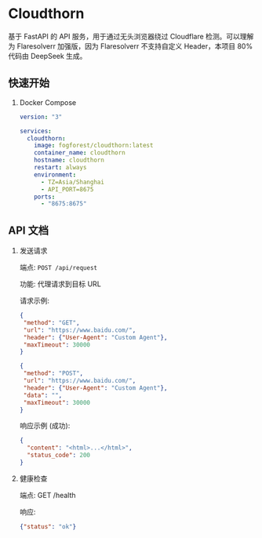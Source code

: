 # Cloudthorn

基于 FastAPI 的 API 服务，用于通过无头浏览器绕过 Cloudflare 检测。可以理解为 Flaresolverr 加强版，因为 Flaresolverr 不支持自定义 Header，本项目 80% 代码由 DeepSeek 生成。

## 快速开始

1. Docker Compose

   ```yaml
   version: "3"
   
   services:
     cloudthorn:
       image: fogforest/cloudthorn:latest
       container_name: cloudthorn
       hostname: cloudthorn
       restart: always
       environment:
         - TZ=Asia/Shanghai
         - API_PORT=8675
       ports:
         - "8675:8675"
   
   ```

   

## API 文档

1. 发送请求

   端点: `POST /api/request`

   功能: 代理请求到目标 URL

   请求示例:

    ```json
   {
     "method": "GET",
     "url": "https://www.baidu.com/",
     "header": {"User-Agent": "Custom Agent"},
     "maxTimeout": 30000
   }
    ```

    ```json
   {
     "method": "POST",
     "url": "https://www.baidu.com/",
     "header": {"User-Agent": "Custom Agent"},
     "data": "",
     "maxTimeout": 30000
   }
    ```

   响应示例 (成功):

   ```json
   {
     "content": "<html>...</html>",
     "status_code": 200
   }
   ```

   

2. 健康检查

   端点: GET /health

   响应:

   ```json
   {"status": "ok"}
   ```

   